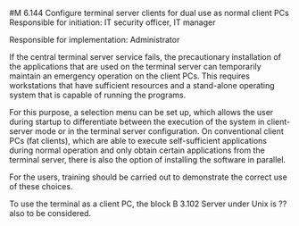 #M 6.144 Configure terminal server clients for dual use as normal client PCs
Responsible for initiation: IT security officer, IT manager

Responsible for implementation: Administrator

If the central terminal server service fails, the precautionary installation of the applications that are used on the terminal server can temporarily maintain an emergency operation on the client PCs. This requires workstations that have sufficient resources and a stand-alone operating system that is capable of running the programs.

For this purpose, a selection menu can be set up, which allows the user during startup to differentiate between the execution of the system in client-server mode or in the terminal server configuration. On conventional client PCs (fat clients), which are able to execute self-sufficient applications during normal operation and only obtain certain applications from the terminal server, there is also the option of installing the software in parallel.

For the users, training should be carried out to demonstrate the correct use of these choices.

To use the terminal as a client PC, the block B 3.102 Server under Unix is ??also to be considered.



